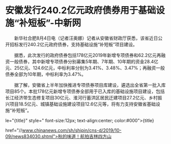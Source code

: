 # 安徽发行240.2亿元政府债券用于基础设施“补短板”-中新网

　　新华社合肥8月4日电（记者汪奥娜）记者从安徽省财政厅获悉，该省近日公开招标发行240.2亿元政府债券，支持基础设施“补短板”项目建设。

　　据悉，此次发行的政府债券包括178亿元2019年新增专项债券和62.2亿元再融资一般债券，其中新增专项债券分别募集5年期、7年期、10年期的资金28.4亿元、25亿元、124.6亿元，中标利率分别为3.41%、3.48%、3.47%；再融资一般债券全部为10年期，中标利率为3.47%。

　　据了解，安徽省上半年加快推进专项债券项目库建设，遴选出全省第一批入库项目85个。本批178亿元新增专项债券全部用于已入库的基础设施项目建设，包括长江经济带生态修复项目30亿元、淮河行蓄洪区居民迁建项目27.2亿元、乡村振兴项目18.5亿元、城镇基础设施建设项目12.6亿元等，将有力支持安徽省基础设施“补短板”。

le="{title}" style=" font-size:12px; text-align:center; color:#000">{title}

href="//www.chinanews.com/sh/shipin/cns-d/2019/10-09/news834030.shtml">秋的味道！航拍吉林四方山

